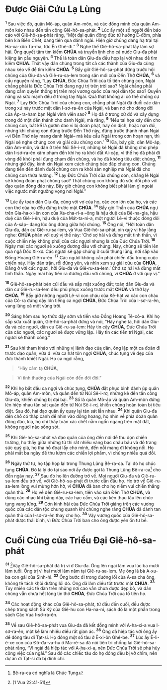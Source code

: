 # Được Giải Cứu Lạ Lùng
<sup><b>1</b></sup> Sau việc đó, quân Mô-áp, quân Am-môn, và các đồng minh của quân Am-môn kéo nhau đến tấn công Giê-hô-sa-phát. <sup><b>2</b></sup> Lúc ấy một số người đến báo cáo với Giê-hô-sa-phát rằng, “Một đại quân đông đúc từ hướng Ê-đôm, phía bên kia Biển Chết, đang tiến qua đánh ngài. Hiện giờ chúng đang hạ trại tại Ha-xa-xôn Ta-ma, tức Ên Ghê-đi.” <sup><b>3</b></sup> Nghe thế Giê-hô-sa-phát lấy làm sợ hãi. Ông quyết tâm tìm kiếm **CHÚA** và truyền lịnh cho cả nước Giu-đa phải kiêng ăn cầu nguyện. <sup><b>4</b></sup> Thế là toàn dân Giu-đa đều họp lại với nhau để tìm kiếm **CHÚA**. Thật vậy dân chúng trong tất cả các thành của Giu-đa cùng nhau kéo về để tìm kiếm **CHÚA**. <sup><b>5</b></sup> Bấy giờ Giê-hô-sa-phát đứng trước hội chúng của Giu-đa và Giê-ru-sa-lem trong sân mới của Đền Thờ **CHÚA**, <sup><b>6</b></sup> và cầu nguyện rằng, “Lạy **CHÚA**, Đức Chúa Trời của tổ tiên chúng con, Ngài chẳng phải là Đức Chúa Trời đang ngự trị trên trời sao? Ngài chẳng phải đang cầm quyền thống trị trên mọi vương quốc của mọi dân tộc sao? Quyền năng và sức mạnh đều ở trong tay Ngài. Quả thật không ai có thể chống cự Ngài. <sup><b>7</b></sup> Lạy Đức Chúa Trời của chúng con, chẳng phải Ngài đã đuổi các dân trong xứ này trước mặt dân I-sơ-ra-ên của Ngài, và ban nó cho dòng dõi của Áp-ra-ham bạn Ngài vĩnh viễn sao? <sup><b>8</b></sup> Họ đã ở trong xứ đó và xây dựng trong đó một đền thánh cho danh Ngài, mà rằng, <sup><b>9</b></sup> ‘Nếu tai họa xảy đến cho chúng con, bất kể là gươm đao vì bị đoán phạt, hay ôn dịch, hoặc nạn đói, nhưng khi chúng con đứng trước Đền Thờ này, đứng trước thánh nhan Ngài –vì Đền Thờ này mang danh Ngài– mà kêu cầu Ngài trong cơn hoạn nạn, thì Ngài sẽ nghe chúng con và giải cứu chúng con.’ <sup><b>10</b></sup> Kìa, bây giờ, dân Mô-áp, dân Am-môn, và dân ở trên Núi Sê-i-rơ, những kẻ Ngài đã không cho phép dân I-sơ-ra-ên xâm phạm đến khi họ ra khỏi đất Ai-cập, vì thế họ đã phải đi vòng để khỏi phải đụng chạm đến chúng, và họ đã không tiêu diệt chúng, <sup><b>11</b></sup> nhưng giờ đây, kính xin Ngài xem cách chúng báo đáp chúng con. Chúng đang tiến đến đánh đuổi chúng con ra khỏi sản nghiệp mà Ngài đã cho chúng con thừa hưởng. <sup><b>12</b></sup> Lạy Đức Chúa Trời của chúng con, chẳng lẽ Ngài sẽ không đoán phạt chúng sao? Thật chúng con không đủ sức đối phó với đạo quân đông đảo này. Bây giờ chúng con không biết phải làm gì ngoài việc ngước mắt ngưỡng vọng nơi Ngài.”

<sup><b>13</b></sup> Lúc ấy toàn dân Giu-đa, cùng với vợ của họ, các con lớn của họ, và các con thơ của họ đều đứng trước mặt **CHÚA**. <sup><b>14</b></sup> Bấy giờ Thần của **CHÚA** ngự trên Gia-ha-xi-ên con của Xa-cha-ri-a –ông là hậu duệ của Bê-na-gia, hậu duệ của Giê-i-ên, hậu duệ của Mát-ta-ni-a, một người Lê-vi thuộc dòng dõi của A-sáp– đang lúc ông đứng giữa hội chúng. <sup><b>15</b></sup> Ông nói, “Hỡi toàn dân Giu-đa, dân cư Giê-ru-sa-lem, và Vua Giê-hô-sa-phát, xin quý vị hãy lắng nghe: **CHÚA** phán với quý vị thế này: ‘Chớ sợ hãi và đừng mất tinh thần, vì cuộc chiến này không phải của các ngươi nhưng là của Đức Chúa Trời. <sup><b>16</b></sup> Ngày mai các ngươi sẽ xuống đương đầu với chúng. Này, chúng sẽ tiến lên qua ngả Dốc Xi-xơ. Các ngươi sẽ gặp chúng ở cuối thung lũng, nơi sắp vào Đồng Hoang Giê-ru-ên. <sup><b>17</b></sup> Các ngươi không cần phải chiến đấu trong cuộc chiến này. Hãy dàn trận, rồi đứng yên, và nhìn xem sự giải cứu của **CHÚA**, Đấng ở với các ngươi, hỡi Giu-đa và Giê-ru-sa-lem.’ Chớ sợ hãi và đừng mất tinh thần. Ngày mai hãy tiến ra đương đầu với chúng, vì **CHÚA** ở với quý vị.”

<sup><b>18</b></sup> Giê-hô-sa-phát bèn cúi đầu và sấp mặt xuống đất; toàn dân Giu-đa và dân cư Giê-ru-sa-lem đều phủ phục xuống trước mặt **CHÚA** và thờ lạy **CHÚA**. <sup><b>19</b></sup> Bấy giờ những người Lê-vi con cháu của Kê-hát và các con cháu của Cô-ra đứng dậy lớn tiếng ca ngợi **CHÚA**, Đức Chúa Trời của I-sơ-ra-ên, vang lừng cả một vùng trời.

<sup><b>20</b></sup> Sáng hôm sau họ thức dậy sớm và tiến vào Đồng Hoang Tê-cô-a. Khi họ sắp sửa xuất quân, Giê-hô-sa-phát đứng và nói, “Hãy nghe ta, hỡi dân Giu-đa và các ngươi, dân cư Giê-ru-sa-lem: Hãy tin cậy **CHÚA**, Đức Chúa Trời của các ngươi, các ngươi sẽ được vững lập. Hãy tin các tiên tri Ngài, các ngươi sẽ thành công.”

<sup><b>21</b></sup> Sau khi tham khảo với những vị lãnh đạo của dân, ông lập một ca đoàn đi trước đạo quân, vừa đi vừa ca hát tôn ngợi **CHÚA**, chúc tụng vẻ đẹp của đức thánh khiết Ngài. Họ ca ngợi rằng,


> “Hãy cảm tạ **CHÚA**,
>


> Vì tình thương của Ngài còn đến đời đời.”
>

<sup><b>22</b></sup> Khi họ bắt đầu ca ngợi và chúc tụng, **CHÚA** đặt phục binh đánh úp quân Mô-áp, quân Am-môn, và quân đến từ Núi Sê-i-rơ, những kẻ đến tấn công Giu-đa, khiến chúng bị đại bại. <sup><b>23</b></sup> Số là quân Mô-áp và quân Am-môn đứng lên hiệp nhau tàn sát quân đến từ Núi Sê-i-rơ, khiến chúng hoàn toàn bị tiêu diệt. Sau đó, hai đạo quân ấy quay lại tàn sát lẫn nhau. <sup><b>24</b></sup> Khi quân Giu-đa đến chỗ có tháp canh để nhìn vào đồng hoang, họ nhìn về phía đoàn quân đông đảo, kìa, họ chỉ thấy toàn xác chết nằm ngổn ngang trên mặt đất, không người nào sống sót.

<sup><b>25</b></sup> Khi Giê-hô-sa-phát và đạo quân của ông đến nơi để thu dọn chiến trường, họ thấy giữa những tử thi rất nhiều vàng bạc châu báu và đồ trang sức quý giá, họ tha hồ đoạt lấy cho mình, đến nỗi mang đi không nổi. Họ phải mất ba ngày để thu lượm các chiến lợi phẩm, vì chúng nhiều quá đỗi.

<sup><b>26</b></sup> Ngày thứ tư, họ tập họp lại trong Thung Lũng Bê-ra-ca. Tại đó họ chúc tụng **CHÚA**. Đó là lý do tại sao nơi ấy được gọi là Thung Lũng Bê-ra-ca[^1-0b170c4c-2c14-4da6-a637-425645784d97] cho đến ngày nay. <sup><b>27</b></sup> Sau đó họ lên đường trở về. Mọi người Giu-đa và Giê-ru-sa-lem đều trở về, với Giê-hô-sa-phát đi trước dẫn đầu họ. Họ trở về Giê-ru-sa-lem lòng vui mừng hớn hở, vì **CHÚA** đã ban cho họ niềm vui chiến thắng quân thù. <sup><b>28</b></sup> Họ về đến Giê-ru-sa-lem, tiến vào sân Đền Thờ **CHÚA**, và dùng các nhạc khí bằng dây, các hạc cầm, và các kèn thau tấu lên chúc tụng vang lừng. <sup><b>29</b></sup> Cơn kinh hãi của Đức Chúa Trời giáng trên các vương quốc của các dân tộc chung quanh khi chúng nghe rằng **CHÚA** đã đánh tan quân thù của I-sơ-ra-ên thay cho họ. <sup><b>30</b></sup> Vậy vương quốc của Giê-hô-sa-phát được thái bình, vì Đức Chúa Trời ban cho ông được yên ổn tư bề.


# Cuối Cùng của Triều Đại Giê-hô-sa-phát
<sup><b>31</b></sup> [^1@-0b170c4c-2c14-4da6-a637-425645784d97]Vậy Giê-hô-sa-phát đã trị vì ở Giu-đa. Ông lên ngai làm vua lúc ba mươi lăm tuổi. Ông trị vì hai mươi lăm năm tại Giê-ru-sa-lem. Mẹ ông là bà A-xu-ba con gái của Sinh-hi. <sup><b>32</b></sup> Ông bước đi trong đường lối của A-sa cha ông, không tẻ tách khỏi đường lối đó. Ông đã làm điều tốt trước mặt **CHÚA**. <sup><b>33</b></sup> Tuy nhiên các tế đàn trên những nơi cao vẫn chưa được dẹp bỏ, và dân chúng vẫn chưa hết lòng tin thờ **CHÚA**, Đức Chúa Trời của tổ tiên họ.

<sup><b>34</b></sup> Các hoạt động khác của Giê-hô-sa-phát, từ đầu đến cuối, đều được chép trong sách Sử Ký của Giê-hu con Ha-na-ni, sách đó là một phần trong sách Các Vua I-sơ-ra-ên.

<sup><b>35</b></sup> Về sau Giê-hô-sa-phát vua Giu-đa đã kết đồng minh với A-ha-xi-a vua I-sơ-ra-ên, một kẻ làm nhiều điều rất gian ác. <sup><b>36</b></sup> Ông đã hiệp tác với ông ấy để đóng tàu đi Tạt-si. Họ đóng một số tàu ở Ê-xi-ôn Ghê-be. <sup><b>37</b></sup> Lúc ấy Ê-li-ê-xe con của Đô-đa-va-hu ở Ma-rê-sa đã nói tiên tri chống lại Giê-hô-sa-phát rằng, “Vì ngài đã hiệp tác với A-ha-xi-a, nên Đức Chúa Trời sẽ phá hủy công việc của ngài.” Sau đó các chiếc tàu do họ đóng đều bị vỡ chìm, nên dự án đi Tạt-si đã bị đình chỉ.

[^1-0b170c4c-2c14-4da6-a637-425645784d97]: Bê-ra-ca có nghĩa là Chúc Tụng
[^1@-0b170c4c-2c14-4da6-a637-425645784d97]: (1 Vua 22:41-51)